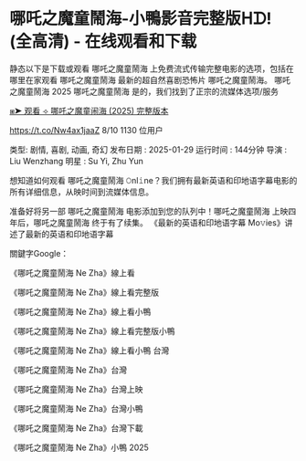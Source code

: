 # 哪吒之魔童鬧海-小鴨影音完整版ᕼᗪ! (全高清) - 在线观看和下载

静态以下是下载或观看 哪吒之魔童鬧海 上免费流式传输完整电影的选项，包括在哪里在家观看 哪吒之魔童鬧海 最新的超自然喜剧恐怖片 哪吒之魔童鬧海。 哪吒之魔童鬧海 2025 哪吒之魔童鬧海 是的，我们找到了正宗的流媒体选项/服务

[⧆➤ 观看 ⟢ 哪吒之魔童闹海 (2025) 完整版本](https://t.co/vE0i3ISyFc)

https://t.co/Nw4ax1jaaZ 8/10 1130 位用户
 
类型: 剧情, 喜剧, 动画, 奇幻
发布日期 : 2025-01-29
运行时间 : 144分钟
导演 : Liu Wenzhang
明星 : Su Yi, Zhu Yun

想知道如何观看 哪吒之魔童鬧海 𝙾nl𝚒ne？我们拥有最新英语和印地语字幕电影的所有详细信息，从映时间到流媒体信息。

准备好将另一部 哪吒之魔童鬧海 电影添加到您的队列中！哪吒之魔童鬧海 上映四年后，哪吒之魔童鬧海 终于有了续集。 《最新的英语和印地语字幕 Mo𝚟ies》讲述了最新的英语和印地语字幕

關鍵字Google：

《哪吒之魔童鬧海 Ne Zha》線上看

《哪吒之魔童鬧海 Ne Zha》線上看完整版

《哪吒之魔童鬧海 Ne Zha》線上看小鴨

《哪吒之魔童鬧海 Ne Zha》線上看完整版小鴨

《哪吒之魔童鬧海 Ne Zha》線上看小鴨 台灣

《哪吒之魔童鬧海 Ne Zha》台灣

《哪吒之魔童鬧海 Ne Zha》台灣上映

《哪吒之魔童鬧海 Ne Zha》台灣小鴨

《哪吒之魔童鬧海 Ne Zha》台灣下載

《哪吒之魔童鬧海 Ne Zha》小鴨 2025
